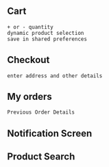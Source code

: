 ## Cart
    + or - quantity
    dynamic product selection
    save in shared preferences

## Checkout
    enter address and other details

## My orders
    Previous Order Details

## Notification Screen

## Product Search




